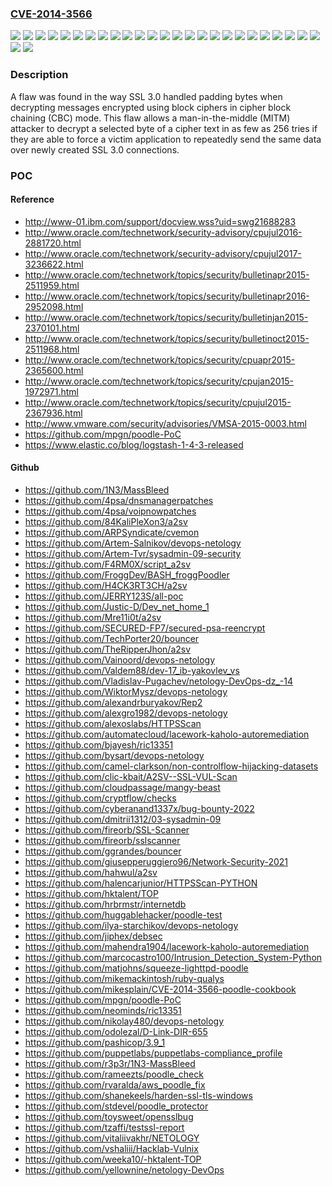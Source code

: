 ### [CVE-2014-3566](https://cve.mitre.org/cgi-bin/cvename.cgi?name=CVE-2014-3566)
![](https://img.shields.io/static/v1?label=Product&message=Oracle%20Java%20for%20Red%20Hat%20Enterprise%20Linux%205&color=blue)
![](https://img.shields.io/static/v1?label=Product&message=Oracle%20Java%20for%20Red%20Hat%20Enterprise%20Linux%206&color=blue)
![](https://img.shields.io/static/v1?label=Product&message=Oracle%20Java%20for%20Red%20Hat%20Enterprise%20Linux%207&color=blue)
![](https://img.shields.io/static/v1?label=Product&message=Red%20Hat%20Enterprise%20Linux%205%20Supplementary&color=blue)
![](https://img.shields.io/static/v1?label=Product&message=Red%20Hat%20Enterprise%20Linux%205&color=blue)
![](https://img.shields.io/static/v1?label=Product&message=Red%20Hat%20Enterprise%20Linux%206&color=blue)
![](https://img.shields.io/static/v1?label=Product&message=Red%20Hat%20Enterprise%20Linux%207&color=blue)
![](https://img.shields.io/static/v1?label=Product&message=Red%20Hat%20OpenShift%20Enterprise%202.0&color=blue)
![](https://img.shields.io/static/v1?label=Product&message=Red%20Hat%20OpenShift%20Enterprise%202.1&color=blue)
![](https://img.shields.io/static/v1?label=Product&message=Red%20Hat%20Satellite%205.6&color=blue)
![](https://img.shields.io/static/v1?label=Product&message=Red%20Hat%20Satellite%206.0&color=blue)
![](https://img.shields.io/static/v1?label=Product&message=Supplementary%20for%20Red%20Hat%20Enterprise%20Linux%206&color=blue)
![](https://img.shields.io/static/v1?label=Product&message=Supplementary%20for%20Red%20Hat%20Enterprise%20Linux%207&color=blue)
![](https://img.shields.io/static/v1?label=Version&message=!%200%3A0.9.23.1-1.el7%20&color=brighgreen)
![](https://img.shields.io/static/v1?label=Version&message=!%200%3A1.16.4.2-1.el6op%20&color=brighgreen)
![](https://img.shields.io/static/v1?label=Version&message=!%200%3A1.22.3.4-1.el6op%20&color=brighgreen)
![](https://img.shields.io/static/v1?label=Version&message=!%201%3A1.6.0.16.2-1jpp.1.el6_6%20&color=brighgreen)
![](https://img.shields.io/static/v1?label=Version&message=!%201%3A1.6.0.16.3-1jpp.1.el5%20&color=brighgreen)
![](https://img.shields.io/static/v1?label=Version&message=!%201%3A1.7.0.75-1jpp.1.el5_11%20&color=brighgreen)
![](https://img.shields.io/static/v1?label=Version&message=!%201%3A1.7.0.75-1jpp.1.el6%20&color=brighgreen)
![](https://img.shields.io/static/v1?label=Version&message=!%201%3A1.7.0.75-1jpp.2.el7%20&color=brighgreen)
![](https://img.shields.io/static/v1?label=Version&message=!%201%3A1.7.0.75-2.5.4.0.el5_11%20&color=brighgreen)
![](https://img.shields.io/static/v1?label=Version&message=!%201%3A1.7.0.75-2.5.4.0.el6_6%20&color=brighgreen)
![](https://img.shields.io/static/v1?label=Version&message=!%201%3A1.7.0.75-2.5.4.2.el7_0%20&color=brighgreen)
![](https://img.shields.io/static/v1?label=Version&message=!%201%3A1.7.0.8.0-1jpp.1.el5%20&color=brighgreen)
![](https://img.shields.io/static/v1?label=Version&message=!%201%3A1.7.1.2.0-1jpp.3.el7_0%20&color=brighgreen)
![](https://img.shields.io/static/v1?label=Vulnerability&message=Selection%20of%20Less-Secure%20Algorithm%20During%20Negotiation%20('Algorithm%20Downgrade')&color=brighgreen)

### Description

A flaw was found in the way SSL 3.0 handled padding bytes when decrypting messages encrypted using block ciphers in cipher block chaining (CBC) mode. This flaw allows a man-in-the-middle (MITM) attacker to decrypt a selected byte of a cipher text in as few as 256 tries if they are able to force a victim application to repeatedly send the same data over newly created SSL 3.0 connections.

### POC

#### Reference
- http://www-01.ibm.com/support/docview.wss?uid=swg21688283
- http://www.oracle.com/technetwork/security-advisory/cpujul2016-2881720.html
- http://www.oracle.com/technetwork/security-advisory/cpujul2017-3236622.html
- http://www.oracle.com/technetwork/topics/security/bulletinapr2015-2511959.html
- http://www.oracle.com/technetwork/topics/security/bulletinapr2016-2952098.html
- http://www.oracle.com/technetwork/topics/security/bulletinjan2015-2370101.html
- http://www.oracle.com/technetwork/topics/security/bulletinoct2015-2511968.html
- http://www.oracle.com/technetwork/topics/security/cpuapr2015-2365600.html
- http://www.oracle.com/technetwork/topics/security/cpujan2015-1972971.html
- http://www.oracle.com/technetwork/topics/security/cpujul2015-2367936.html
- http://www.vmware.com/security/advisories/VMSA-2015-0003.html
- https://github.com/mpgn/poodle-PoC
- https://www.elastic.co/blog/logstash-1-4-3-released

#### Github
- https://github.com/1N3/MassBleed
- https://github.com/4psa/dnsmanagerpatches
- https://github.com/4psa/voipnowpatches
- https://github.com/84KaliPleXon3/a2sv
- https://github.com/ARPSyndicate/cvemon
- https://github.com/Artem-Salnikov/devops-netology
- https://github.com/Artem-Tvr/sysadmin-09-security
- https://github.com/F4RM0X/script_a2sv
- https://github.com/FroggDev/BASH_froggPoodler
- https://github.com/H4CK3RT3CH/a2sv
- https://github.com/JERRY123S/all-poc
- https://github.com/Justic-D/Dev_net_home_1
- https://github.com/Mre11i0t/a2sv
- https://github.com/SECURED-FP7/secured-psa-reencrypt
- https://github.com/TechPorter20/bouncer
- https://github.com/TheRipperJhon/a2sv
- https://github.com/Vainoord/devops-netology
- https://github.com/Valdem88/dev-17_ib-yakovlev_vs
- https://github.com/Vladislav-Pugachev/netology-DevOps-dz_-14
- https://github.com/WiktorMysz/devops-netology
- https://github.com/alexandrburyakov/Rep2
- https://github.com/alexgro1982/devops-netology
- https://github.com/alexoslabs/HTTPSScan
- https://github.com/automatecloud/lacework-kaholo-autoremediation
- https://github.com/bjayesh/ric13351
- https://github.com/bysart/devops-netology
- https://github.com/camel-clarkson/non-controlflow-hijacking-datasets
- https://github.com/clic-kbait/A2SV--SSL-VUL-Scan
- https://github.com/cloudpassage/mangy-beast
- https://github.com/cryptflow/checks
- https://github.com/cyberanand1337x/bug-bounty-2022
- https://github.com/dmitrii1312/03-sysadmin-09
- https://github.com/fireorb/SSL-Scanner
- https://github.com/fireorb/sslscanner
- https://github.com/ggrandes/bouncer
- https://github.com/giusepperuggiero96/Network-Security-2021
- https://github.com/hahwul/a2sv
- https://github.com/halencarjunior/HTTPSScan-PYTHON
- https://github.com/hktalent/TOP
- https://github.com/hrbrmstr/internetdb
- https://github.com/huggablehacker/poodle-test
- https://github.com/ilya-starchikov/devops-netology
- https://github.com/jiphex/debsec
- https://github.com/mahendra1904/lacework-kaholo-autoremediation
- https://github.com/marcocastro100/Intrusion_Detection_System-Python
- https://github.com/matjohns/squeeze-lighttpd-poodle
- https://github.com/mikemackintosh/ruby-qualys
- https://github.com/mikesplain/CVE-2014-3566-poodle-cookbook
- https://github.com/mpgn/poodle-PoC
- https://github.com/neominds/ric13351
- https://github.com/nikolay480/devops-netology
- https://github.com/odolezal/D-Link-DIR-655
- https://github.com/pashicop/3.9_1
- https://github.com/puppetlabs/puppetlabs-compliance_profile
- https://github.com/r3p3r/1N3-MassBleed
- https://github.com/rameezts/poodle_check
- https://github.com/rvaralda/aws_poodle_fix
- https://github.com/shanekeels/harden-ssl-tls-windows
- https://github.com/stdevel/poodle_protector
- https://github.com/toysweet/opensslbug
- https://github.com/tzaffi/testssl-report
- https://github.com/vitaliivakhr/NETOLOGY
- https://github.com/vshaliii/Hacklab-Vulnix
- https://github.com/weeka10/-hktalent-TOP
- https://github.com/yellownine/netology-DevOps

